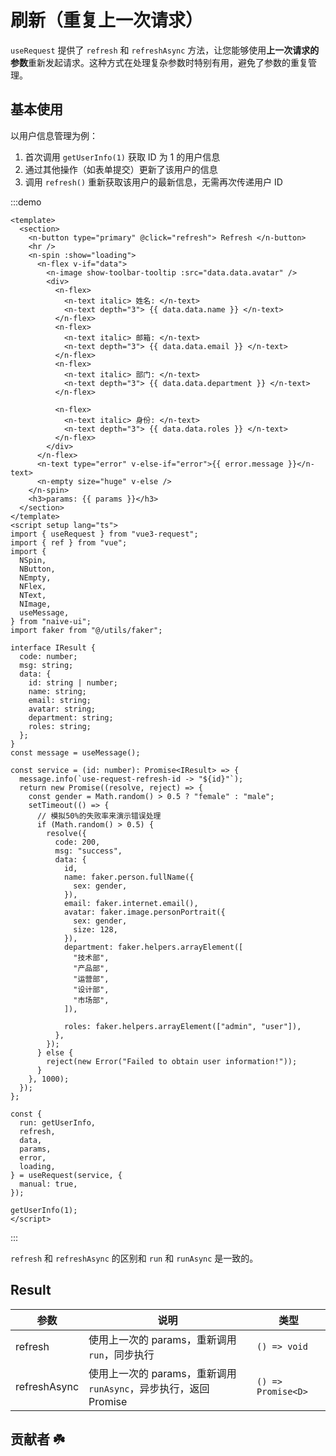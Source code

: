 # 刷新（重复上一次请求）

`useRequest` 提供了 `refresh` 和 `refreshAsync` 方法，让您能够使用**上一次请求的参数**重新发起请求。这种方式在处理复杂参数时特别有用，避免了参数的重复管理。

## 基本使用

以用户信息管理为例：

1. 首次调用 `getUserInfo(1)` 获取 ID 为 1 的用户信息
2. 通过其他操作（如表单提交）更新了该用户的信息
3. 调用 `refresh()` 重新获取该用户的最新信息，无需再次传递用户 ID

:::demo

```vue
<template>
  <section>
    <n-button type="primary" @click="refresh"> Refresh </n-button>
    <hr />
    <n-spin :show="loading">
      <n-flex v-if="data">
        <n-image show-toolbar-tooltip :src="data.data.avatar" />
        <div>
          <n-flex>
            <n-text italic> 姓名: </n-text>
            <n-text depth="3"> {{ data.data.name }} </n-text>
          </n-flex>
          <n-flex>
            <n-text italic> 邮箱: </n-text>
            <n-text depth="3"> {{ data.data.email }} </n-text>
          </n-flex>
          <n-flex>
            <n-text italic> 部门: </n-text>
            <n-text depth="3"> {{ data.data.department }} </n-text>
          </n-flex>

          <n-flex>
            <n-text italic> 身份: </n-text>
            <n-text depth="3"> {{ data.data.roles }} </n-text>
          </n-flex>
        </div>
      </n-flex>
      <n-text type="error" v-else-if="error">{{ error.message }}</n-text>
      <n-empty size="huge" v-else />
    </n-spin>
    <h3>params: {{ params }}</h3>
  </section>
</template>
<script setup lang="ts">
import { useRequest } from "vue3-request";
import { ref } from "vue";
import {
  NSpin,
  NButton,
  NEmpty,
  NFlex,
  NText,
  NImage,
  useMessage,
} from "naive-ui";
import faker from "@/utils/faker";

interface IResult {
  code: number;
  msg: string;
  data: {
    id: string | number;
    name: string;
    email: string;
    avatar: string;
    department: string;
    roles: string;
  };
}
const message = useMessage();

const service = (id: number): Promise<IResult> => {
  message.info(`use-request-refresh-id -> "${id}"`);
  return new Promise((resolve, reject) => {
    const gender = Math.random() > 0.5 ? "female" : "male";
    setTimeout(() => {
      // 模拟50%的失败率来演示错误处理
      if (Math.random() > 0.5) {
        resolve({
          code: 200,
          msg: "success",
          data: {
            id,
            name: faker.person.fullName({
              sex: gender,
            }),
            email: faker.internet.email(),
            avatar: faker.image.personPortrait({
              sex: gender,
              size: 128,
            }),
            department: faker.helpers.arrayElement([
              "技术部",
              "产品部",
              "运营部",
              "设计部",
              "市场部",
            ]),

            roles: faker.helpers.arrayElement(["admin", "user"]),
          },
        });
      } else {
        reject(new Error("Failed to obtain user information!"));
      }
    }, 1000);
  });
};

const {
  run: getUserInfo,
  refresh,
  data,
  params,
  error,
  loading,
} = useRequest(service, {
  manual: true,
});

getUserInfo(1);
</script>
```

:::

`refresh` 和 `refreshAsync` 的区别和 `run` 和 `runAsync` 是一致的。

## Result

| 参数         | 说明                                                             | 类型               |
| ------------ | ---------------------------------------------------------------- | ------------------ |
| refresh      | 使用上一次的 params，重新调用 `run`，同步执行                    | `() => void`       |
| refreshAsync | 使用上一次的 params，重新调用 `runAsync`，异步执行，返回 Promise | `() => Promise<D>` |

## 贡献者 :shamrock:

<Team />